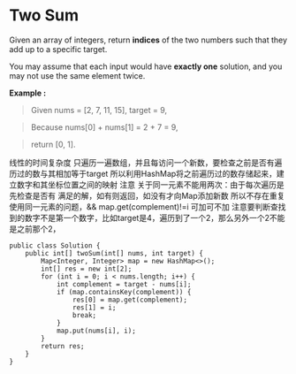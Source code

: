 # Two Sum

Given an array of integers, return **indices** of the two numbers such that they add up to a specific target.

You may assume that each input would have **exactly one** solution, and you may not use the same element twice.

**Example :**
> Given nums = [2, 7, 11, 15], target = 9,

> Because nums[0] + nums[1] = 2 + 7 = 9,

> return [0, 1].


线性的时间复杂度
只遍历一遍数组，并且每访问一个新数，要检查之前是否有遍历过的数与其相加等于target
所以利用HashMap将之前遍历过的数存储起来，建立数字和其坐标位置之间的映射
注意
关于同一元素不能用两次：由于每次遍历是先检查是否有 满足的解，如有则返回，如没有才向Map添加新数
所以不存在重复使用同一元素的问题，&& map.get(complement)!=i 可加可不加
注意要判断查找到的数字不是第一个数字，比如target是4，遍历到了一个2，那么另外一个2不能是之前那个2，

```
public class Solution {
    public int[] twoSum(int[] nums, int target) {
        Map<Integer, Integer> map = new HashMap<>();
        int[] res = new int[2];
        for (int i = 0; i < nums.length; i++) {
            int complement = target - nums[i];
            if (map.containsKey(complement)) {
                res[0] = map.get(complement);
                res[1] = i;
                break;
            }
            map.put(nums[i], i);
        }
        return res;
    }
}
```



